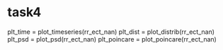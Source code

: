 # task4
plt_time = plot_timeseries(rr_ect_nan)
plt_dist = plot_distrib(rr_ect_nan)
plt_psd = plot_psd(rr_ect_nan)
plt_poincare = plot_poincare(rr_ect_nan)
